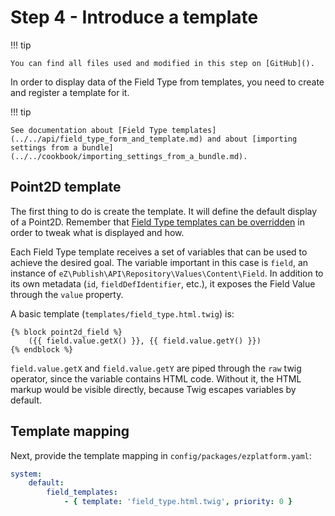 # Step 4 - Introduce a template

!!! tip

    You can find all files used and modified in this step on [GitHub]().

In order to display data of the Field Type from templates, you need to create and register a template for it.

!!! tip

    See documentation about [Field Type templates](../../api/field_type_form_and_template.md) and about [importing settings from a bundle](../../cookbook/importing_settings_from_a_bundle.md).

## Point2D template

The first thing to do is create the template. It will define the default display of a Point2D.
Remember that [Field Type templates can be overridden](../../guide/twig_functions_reference.md#override-a-field-template-block) in order to tweak what is displayed and how.

Each Field Type template receives a set of variables that can be used to achieve the desired goal.
The variable important in this case is `field`, an instance of `eZ\Publish\API\Repository\Values\Content\Field`.
In addition to its own metadata (`id`, `fieldDefIdentifier`, etc.), it exposes the Field Value through the `value` property.

A basic template (`templates/field_type.html.twig`) is:

``` html+twig
{% block point2d_field %}
    ({{ field.value.getX() }}, {{ field.value.getY() }})
{% endblock %}
```

`field.value.getX` and  `field.value.getY` are piped through the `raw` twig operator, since the variable contains HTML code.
Without it, the HTML markup would be visible directly, because Twig escapes variables by default.

## Template mapping

Next, provide the template mapping in `config/packages/ezplatform.yaml`:

``` yml
system:
    default:
        field_templates:
            - { template: 'field_type.html.twig', priority: 0 }
```

